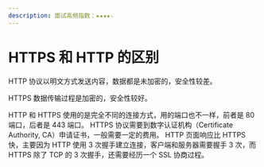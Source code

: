 ```yaml
---
description: 面试高频指数：★★★★☆
---
```


# HTTPS 和 HTTP 的区别

HTTP 协议以明文方式发送内容，数据都是未加密的，安全性较差。

HTTPS 数据传输过程是加密的，安全性较好。

 HTTP 和 HTTPS 使用的是完全不同的连接方式，用的端口也不一样，前者是 80 端口，后者是 443 端口。 HTTPS 协议需要到数字认证机构（Certificate Authority, CA）申请证书，一般需要一定的费用。 HTTP 页面响应比 HTTPS 快，主要因为 HTTP 使用 3 次握手建立连接，客户端和服务器需要握手 3 次，而 HTTPS 除了 TCP 的 3 次握手，还需要经历一个 SSL 协商过程。

